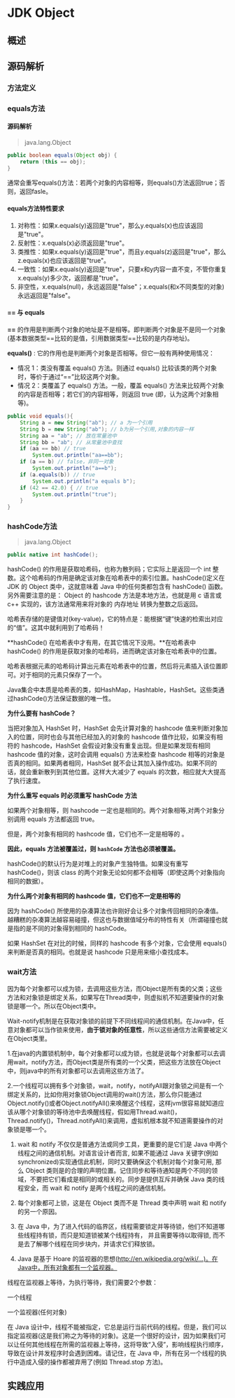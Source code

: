 # JDK Object

## 概述

## 源码解析

### 方法定义

### equals方法

#### 源码解析

> java.lang.Object

```java
public boolean equals(Object obj) {
    return (this == obj);
}
```



通常会重写equals()方法：若两个对象的内容相等，则equals()方法返回true；否则，返回fasle。



#### equals方法特性要求

1. 对称性：如果x.equals(y)返回是"true"，那么y.equals(x)也应该返回是"true"。
2. 反射性：x.equals(x)必须返回是"true"。
3. 类推性：如果x.equals(y)返回是"true"，而且y.equals(z)返回是"true"，那么z.equals(x)也应该返回是"true"。
4. 一致性：如果x.equals(y)返回是"true"，只要x和y内容一直不变，不管你重复x.equals(y)多少次，返回都是"true"。
5. 非空性，x.equals(null)，永远返回是"false"；x.equals(和x不同类型的对象)永远返回是"false"。



#### == 与 equals

**==** 的作用是判断两个对象的地址是不是相等。即判断两个对象是不是同一个对象(基本数据类型==比较的是值，引用数据类型==比较的是内存地址)。

**equals()** : 它的作用也是判断两个对象是否相等。但它一般有两种使用情况：

- 情况 1：类没有覆盖 equals() 方法。则通过 equals() 比较该类的两个对象时，等价于通过“==”比较这两个对象。
- 情况 2：类覆盖了 equals() 方法。一般，覆盖 equals() 方法来比较两个对象的内容是否相等；若它们的内容相等，则返回 true (即，认为这两个对象相等)。



```java
public void equals(){
    String a = new String("ab"); // a 为一个引用
    String b = new String("ab"); // b为另一个引用,对象的内容一样
    String aa = "ab"; // 放在常量池中
    String bb = "ab"; // 从常量池中查找
    if (aa == bb) // true
        System.out.println("aa==bb");
    if (a == b) // false，非同一对象
        System.out.println("a==b");
    if (a.equals(b)) // true
        System.out.println("a equals b");
    if (42 == 42.0) { // true
        System.out.println("true");
    }
}
```



### hashCode方法

> java.lang.Object

```java
public native int hashCode();
```

hashCode() 的作用是获取哈希码，也称为散列码；它实际上是返回一个 int 整数。这个哈希码的作用是确定该对象在哈希表中的索引位置。hashCode()定义在 JDK 的 Object 类中，这就意味着 Java 中的任何类都包含有 hashCode() 函数。另外需要注意的是： Object 的 hashcode 方法是本地方法，也就是用 c 语言或 c++ 实现的，该方法通常用来将对象的 内存地址 转换为整数之后返回。

哈希表存储的是键值对(key-value)，它的特点是：能根据“键”快速的检索出对应的“值”。这其中就利用到了哈希码！

**hashCode() 在哈希表中才有用，在其它情况下没用。**在哈希表中hashCode() 的作用是获取对象的哈希码，进而确定该对象在哈希表中的位置。

哈希表根据元素的哈希码计算出元素在哈希表中的位置，然后将元素插入该位置即可。对于相同的元素只保存了一个。

Java集合中本质是哈希表的类，如HashMap，Hashtable，HashSet。这些类通过hashCode()方法保证数据的唯一性。



**为什么要有 hashCode？**

当把对象加入 HashSet 时，HashSet 会先计算对象的 hashcode 值来判断对象加入的位置，同时也会与其他已经加入的对象的 hashcode 值作比较，如果没有相符的 hashcode，HashSet 会假设对象没有重复出现。但是如果发现有相同 hashcode 值的对象，这时会调用 equals() 方法来检查 hashcode 相等的对象是否真的相同。如果两者相同，HashSet 就不会让其加入操作成功。如果不同的话，就会重新散列到其他位置。这样大大减少了 equals 的次数，相应就大大提高了执行速度。



**为什么重写 equals 时必须重写 hashCode 方法**

如果两个对象相等，则 hashcode 一定也是相同的。两个对象相等,对两个对象分别调用 equals 方法都返回 true。

但是，两个对象有相同的 hashcode 值，它们也不一定是相等的 。

**因此，equals 方法被覆盖过，则 `hashCode` 方法也必须被覆盖。**

hashCode()的默认行为是对堆上的对象产生独特值。如果没有重写 hashCode()，则该 class 的两个对象无论如何都不会相等（即使这两个对象指向相同的数据）。



**为什么两个对象有相同的 hashcode 值，它们也不一定是相等的**

因为 hashCode() 所使用的杂凑算法也许刚好会让多个对象传回相同的杂凑值。越糟糕的杂凑算法越容易碰撞，但这也与数据值域分布的特性有关（所谓碰撞也就是指的是不同的对象得到相同的 hashCode。

如果 HashSet 在对比的时候，同样的 hashcode 有多个对象，它会使用 equals() 来判断是否真的相同。也就是说 hashcode 只是用来缩小查找成本。



### wait方法

因为每个对象都可以成为锁，去调用这些方法，而Object是所有类的父类；这些方法和对象锁是绑定关系，如果写在Thread类中，则虚拟机不知道要操作的对象锁是哪一个。所以在Object类中。



Wait-notify机制是在获取对象锁的前提下不同线程间的通信机制。在Java中，任意对象都可以当作锁来使用，**由于锁对象的任意性**，所以这些通信方法需要被定义在Object类里。

1.在java的内置锁机制中，每个对象都可以成为锁，也就是说每个对象都可以去调用wait，notify方法，而Object类是所有类的一个父类，把这些方法放在Object中，则java中的所有对象都可以去调用这些方法了。

2.一个线程可以拥有多个对象锁，wait，notify，notifyAll跟对象锁之间是有一个绑定关系的，比如你用对象锁Object调用的wait()方法，那么你只能通过Object.notify()或者Object.notifyAll()来唤醒这个线程，这样jvm很容易就知道应该从哪个对象锁的等待池中去唤醒线程，假如用Thread.wait()，Thread.notify()，Thread.notifyAll()来调用，虚拟机根本就不知道需要操作的对象锁是哪一个。



1) wait 和 notify 不仅仅是普通方法或同步工具，更重要的是它们是 Java 中两个线程之间的通信机制。对语言设计者而言, 如果不能通过 Java 关键字(例如 synchronized)实现通信此机制，同时又要确保这个机制对每个对象可用, 那么 Object 类则是的合理的声明位置。记住同步和等待通知是两个不同的领域，不要把它们看成是相同的或相关的。同步是提供互斥并确保 Java 类的线程安全，而 wait 和 notify 是两个线程之间的通信机制。

2) 每个对象都可上锁，这是在 Object 类而不是 Thread 类中声明 wait 和 notify 的另一个原因。

3) 在 Java 中，为了进入代码的临界区，线程需要锁定并等待锁，他们不知道哪些线程持有锁，而只是知道锁被某个线程持有， 并且需要等待以取得锁, 而不是去了解哪个线程在同步块内，并请求它们释放锁。

4) Java 是基于 Hoare 的监视器的思想(http://en.wikipedia.org/wiki/...)。在Java中，所有对象都有一个监视器。

线程在监视器上等待，为执行等待，我们需要2个参数：

一个线程

一个监视器(任何对象)

在 Java 设计中，线程不能被指定，它总是运行当前代码的线程。但是，我们可以指定监视器(这是我们称之为等待的对象)。这是一个很好的设计，因为如果我们可以让任何其他线程在所需的监视器上等待，这将导致“入侵”，影响线程执行顺序，导致在设计并发程序时会遇到困难。请记住，在 Java 中，所有在另一个线程的执行中造成入侵的操作都被弃用了(例如 Thread.stop 方法)。



## 实践应用